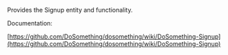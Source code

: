 Provides the Signup entity and functionality.

Documentation:

[https://github.com/DoSomething/dosomething/wiki/DoSomething-Signup](https://github.com/DoSomething/dosomething/wiki/DoSomething-Signup)
